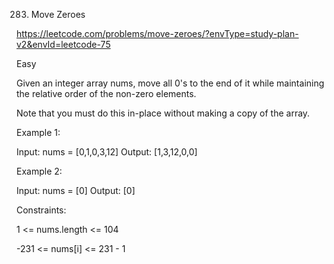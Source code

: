283. Move Zeroes

https://leetcode.com/problems/move-zeroes/?envType=study-plan-v2&envId=leetcode-75

Easy

Given an integer array nums, move all 0's to the end of it while maintaining the relative order of the non-zero elements.

Note that you must do this in-place without making a copy of the array.

 

Example 1:

Input: nums = [0,1,0,3,12]
Output: [1,3,12,0,0]

Example 2:

Input: nums = [0]
Output: [0]
 

Constraints:

1 <= nums.length <= 104

-231 <= nums[i] <= 231 - 1
